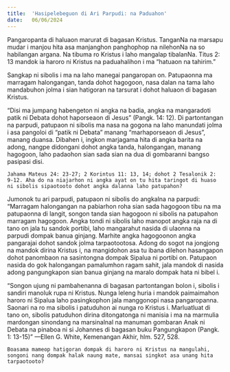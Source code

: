 ```yaml
---
title:  'Hasipelebeguon di Ari Parpudi: na Paduahon'
date:   06/06/2024
---
```


Pangaropanta di haluaon marurat di bagasan Kristus. TanganNa na marsapu mudar i manjou hita asa manjanghon panghophop na nilehonNa na so habilangan argana. Na tibuma ro Kristus i laho mangalap tibalanNa. Titus 2: 13 mandok ia haroro ni Kristus na paduahalihon i ma “hatuaon na tahirim.”

Sangkap ni sibolis i ma na laho manegai pangaropan on. Patupaonna ma marragam halongangan, tanda dohot hagogoon, nasa dalan na tama laho mandabuhon jolma i sian hatigoran na tarsurat i dohot haluaon di bagasan Kristus.

“Disi ma jumpang habengeton ni angka na badia, angka na mangaradoti patik ni Debata dohot haporseaon di Jesus” (Pangk. 14: 12). Di partontangan na parpudi, patupaon ni sibolis ma nasa na gogona na laho manundati jolma i asa pangoloi di “patik ni Debata” manang “marhaporseaon di Jesus”, manang duansa. Dibahen i, ingkon marjagama hita di angka barita na adong, nangpe didongani dohot angka tanda, halongangan, manang hagogoon, laho padaohon sian sada sian na dua di gombaranni bangso pasipasi disi.

`Jahama Mateus 24: 23-27; 2 Korintus 11: 13, 14; dohot 2 Tesalonik 2: 9-12. Aha do na niajarhon ni angka ayat on tu hita taringot di huaso ni sibolis sipaotooto dohot angka dalanna laho patupahon?`

Jumonok tu ari parpudi, patupaon ni sibolis do angkalna na parpudi: “Marragam halongangan na pabiarhon roha sian sada hagogoon tibu na ma patupaonna di langit, songon tanda sian hagogoon ni sibolis na patupahon marragam hagogoon. Angka tondi ni sibolis laho manopot angka raja na di tano on jala tu sandok portibi, laho mangarahut nasida di ulaonna na parpudi dompak banua ginjang. Marhite angka hagogoonon angka pangarajai dohot sandok jolma tarpaotootosa. Adong do sogot na jongjong na mandok dirina Kristus i, na mangidohon asa tu ibana dilehon hasangapon dohot panombaon na sasintongna dompak Sipalua ni portibi on. Patupaon nasida do gok halongangan pamalumhon ragam sahit, jala mandok di nasida adong pangungkapon sian banua ginjang na maralo dompak hata ni bibel i.

“Songon ujung ni pambahenanna di bagasan partontangan bolon i, sibolis i sandiri manoluk rupa ni Kristus. Nunga leleng huria i mandok paimaimahon haroro ni Sipalua laho pasingkophon jala manggonopi nasa pangaropanna. Saonari na ro ma sibolis i patuduhon ai nunga ro Kristus i. Marluatluat di tano on, sibolis patuduhon dirina ditongatonga ni manisia i ma na marmulia mardongan sinondang na marsinalnal na manuman gombaran Anak ni Debata na pinaboa ni si Johannes di bagasan buku Pangungkapon (Pangk. 1: 13-15)” —Ellen G. White, Kemenangan Akhir, hlm. 527, 528.

`Boasama mameop hatigoran dompak di haroro ni Kristus na mangulahi, songoni nang dompak halak naung mate, mansai singkot asa unang hita tarpaotooto?`